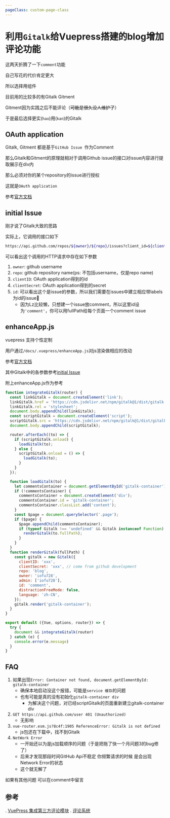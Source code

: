 ```yaml
---
pageClass: custom-page-class
---
```


# 利用`Gitalk`给Vuepress搭建的blog增加评论功能

这两天折腾了一下`comment`功能

自己写花的代价肯定更大

所以选择用组件

目前用的比较多的有Gitalk Gitment

Gitment因为实践之后不能评论（~~可能是很久没人维护了~~）

于是最后选择更实(`hao`)用(`kan`)的Gitalk

## OAuth application
Gitalk, Gitment 都是基于`GitHub Issue `作为Comment

那么Gitalk和Gitment的原理就相对于调用Github issue的接口对issue内容进行提取展示在div内

那么必须对你的某个repository的issue进行授权

这就是`OAuth application`

参考[官方文档](https://github.com/gitalk/gitalk)

## initial Issue

刚才说了Gitalk大致的思路

实际上，它调用的接口如下
```bash
https://api.github.com/repos/${owner}/${repo}/issues?client_id=${clientID}&client_secret=${clientSecret}&labels=Gitalk,${id}
```

可以看出这个调用的HTTP请求中存在如下参数
1. `owner`: github username
2. `repo`: github repository name(ps: 不包括username，仅是repo name)
3. `clientID`: OAuth application得到的id
4. `clientSecret`: OAuth application得到的secret
5. `id`: 可以看出这个是issue的参数，所以我们需要在issues中建立相应带labels为id的issue🎈
    * 因为Lz比较懒，只想建一个issue放comment，所以这里id设为`'comment'`，你可以用fullPath给每个页面一个comment issue

## enhanceApp.js

vuepress 支持个性定制

用户通过`/docs/.vuepress/enhanceApp.js`对js渲染做相应的改动

参考[官方文档](https://vuepress.vuejs.org/guide/basic-config.html#app-level-enhancements)

其中Gitalk中的各参数参考[initial Issue](#initial-issue)

附上enhanceApp.js作为参考

```js
function integrateGitalk(router) {
  const linkGitalk = document.createElement('link');
  linkGitalk.href = 'https://cdn.jsdelivr.net/npm/gitalk@1/dist/gitalk.css';
  linkGitalk.rel = 'stylesheet';
  document.body.appendChild(linkGitalk);
  const scriptGitalk = document.createElement('script');
  scriptGitalk.src = 'https://cdn.jsdelivr.net/npm/gitalk@1/dist/gitalk.min.js';
  document.body.appendChild(scriptGitalk);

  router.afterEach((to) => {
    if (scriptGitalk.onload) {
      loadGitalk(to);
    } else {
      scriptGitalk.onload = () => {
        loadGitalk(to);
      }
    }
  });

  function loadGitalk(to) {
    let commentsContainer = document.getElementById('gitalk-container');
    if (!commentsContainer) {
      commentsContainer = document.createElement('div');
      commentsContainer.id = 'gitalk-container';
      commentsContainer.classList.add('content');
    }
    const $page = document.querySelector('.page');
    if ($page) {
      $page.appendChild(commentsContainer);
      if (typeof Gitalk !== 'undefined' && Gitalk instanceof Function) {
        renderGitalk(to.fullPath);
      }
    }
  }
  function renderGitalk(fullPath) {
    const gitalk = new Gitalk({
      clientID: 'xxx',
      clientSecret: 'xxx', // come from github development
      repo: 'blog',
      owner: 'iofu728',
      admin: ['iofu728'],
      id: 'comment',
      distractionFreeMode: false,
      language: 'zh-CN',
    });
    gitalk.render('gitalk-container');
  }
}

export default ({Vue, options, router}) => {
  try {
    document && integrateGitalk(router)
  } catch (e) {
    console.error(e.message)
  }
}
```

## FAQ
1. 如果出现`Error: Container not found, document.getElementById: gitalk-container`
    * 确保本地启动没这个报错，可能是`service 缓存`的问题
    * 也有可能是真的没有初始化`gitalk-container div`
      - 为解决这个问题，对已经scriptGitalk的页面重新建立gitalk-container div
2. `GET https://api.github.com/user 401 (Unauthorized)`
    * 无影响
3. `vue-router.esm.js?8c4f:1905 ReferenceError: Gitalk is not defined`
    * js包还在下载中，找不到Gitalk
4. `NetWork Error`
    * 一开始还以为是js加载顺序的问题（于是把拖了快一个月问题3的bug修了）
    * 后来才发现那段时间GitHub Api不稳定 你频繁请求的时候 是会出现Network Error的状态
    * 这个就无解了

如果有其他问题 可以在comment中留言

## 参考
. [VuePress 集成第三方评论模块](https://hughfenghen.github.io/fe/vuepress-gitment.html)
. [评论系统](https://wuwaki.me/yubisaki/usage.html#%E8%AF%84%E8%AE%BA%E7%B3%BB%E7%BB%9F)
